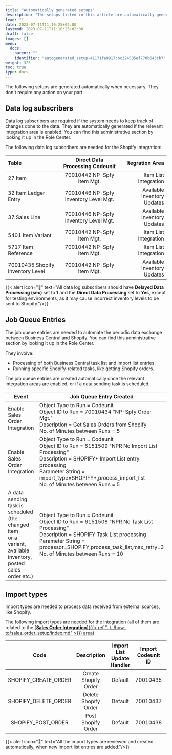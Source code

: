 ```yaml
---
title: "Automatically generated setups"
description: "The setups listed in this article are automatically generated when the Shopify integration is established."
lead: ""
date: 2023-07-11T11:10:25+02:00
lastmod: 2023-07-11T11:10:25+02:00
draft: false
images: []
menu:
  docs:
    parent: ""
    identifier: "autogenerated_setup-41171fa9917cbc324585ef770b643cb7"
weight: 325
toc: true
type: docs
---
```


The following setups are generated automatically when necessary. They don't require any action on your part.

## Data log subscribers

Data log subscribers are required if the system needs to keep track of changes done to the data. They are automatically generated if the relevant integration area is enabled. You can find this administrative section by looking it up in the Role Center.

The following data log subscribers are needed for the Shopify integration:

| Table                                 | Direct Data Processing Codeunit           | Itegration Area                       |
| :---                                  |                               :----:      |                                  ---: |
| 27           Item                     | 70010442 NP-Spfy Item Mgt.                | Item List Integration                 |
| 32           Item Ledger Entry        | 70010446 NP-Spfy Inventory Level Mgt.     | Available Inventory Updates           |
| 37           Sales Line               | 70010446 NP-Spfy Inventory Level Mgt.     | Available Inventory Updates           |
| 5401         Item Variant             | 70010442 NP-Spfy Item Mgt.                | Item List Integration                 |
| 5717         Item Reference           | 70010442 NP-Spfy Item Mgt.                | Item List Integration                 |
| 70010435      Shopify Inventory Level | 70010442 NP-Spfy Item Mgt.                | Available Inventory Updates           |


{{< alert icon="📝" text="All data log subscribers should have <b>Delayed Data Processing (sec)</b> set to <b>1</b> and the <b>Direct Data Processing</b> set to <b>Yes</b>, except for testing environments, as it may cause incorrect inventory levels to be sent to Shopify."/>}}

## Job Queue Entries

The job queue entries are needed to automate the periodic data exchange between Business Central and Shopify. You can find this administrative section by looking it up in the Role Center.

They involve:

 - Processing of both Business Central task list and import list entries. 
 - Running specific Shopify-related tasks, like getting Shopify orders. 

The job queue entries are created automatically once the relevant integration areas are enabled, or if a data sending task is scheduled. 

|          Event                                                                                                |            Job Queue Entry Created               |
|---------------------------------------------------------------------------------------------------------------|--------------------------------------------------|
| Enable Sales Order Integration                                                                                |  Object Type to Run = Codeunit </br> Object ID to Run = 70010434 "NP-Spfy Order Mgt." </br> Description = Get Sales Orders from Shopify </br> No. of Minutes between Runs = 5 |
| Enable Sales Order Integration                                 |     Object Type to Run = Codeunit </br> Object ID to Run = 6151509 "NPR Nc Import List Processing" </br> Description = SHOPIFY* Import List entry processing </br> Parameter String = import_type=SHOPIFY*,process_import_list </br> No. of Minutes between Runs = 5 |
| A data sending task is scheduled (the changed item </br> or a variant,  available inventory, posted sales order etc.)| Object Type to Run = Codeunit </br> Object ID to Run = 6151508 "NPR Nc Task List Processing" </br> Description = SHOPIFY Task List processing </br> Parameter String = processor=SHOPIFY,process_task_list,max_retry=3 </br> No. of Minutes between Runs = 10 |

## Import types

Import types are needed to process data received from external sources, like Shopify.

The following import types are needed for the integration (all of them are related to the [<ins>**Sales Order Integration**<ins>]({{< ref "../../how-to/sales_order_setup/index.md" >}}) area)

| Code                   | Description             | Import List Update Handler      | Import Codeunit ID     |  Lookup Codeunit ID       |
| :----:                 |    :----:               |                          :----: |                 :----: |                    :----: |
| SHOPIFY_CREATE_ORDER   | Create Shopify Order    | Default                         | 70010435               | 70010436                  |
| SHOPIFY_DELETE_ORDER   | Delete Shopify Order    | Default                         | 70010437               | 70010436                  |
| SHOPIFY_POST_ORDER     | Post Shopify Order      | Default                         | 70010438               | 70010436                  |

{{< alert icon="📝" text="All the import types are reviewed and created automatically, when new import list entries are added."/>}}

